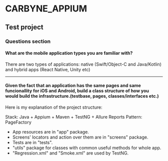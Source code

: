 # CARBYNE_APPIUM



## Test project


### Questions section
#### What are the mobile application types you are familiar with?

There are two types of applications: native (Swift/Object-C and Java/Kotlin) and hybrid apps (React Native, Unity etc)

---------
#### Given the fact that an application has the same pages and same funcionallity for iOS and Android, build a class structure of how you would build the infrastructure.(testbase, pages, classes/interfaces etc.)
 
Here is my explanation of the project structure:

Stack: Java + Appium + Maven + TestNG + Allure Reports
Pattern: PageFactory

- App resources are in "app" package.
- Screens' locators and action over them are in "screens" package.
- Tests are in "tests".
- "utils" package for classes with common useful methods for whole app.
- "Regression.xml" and "Smoke.xml" are used by TestNG.